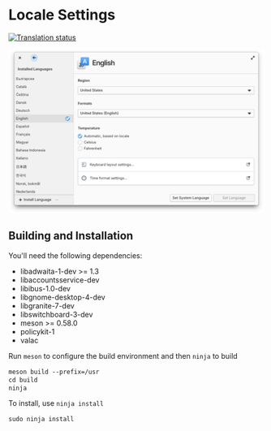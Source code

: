 # Locale Settings
[![Translation status](https://l10n.elementaryos.org/widget/settings/locale/svg-badge.svg)](https://l10n.elementaryos.org/engage/settings/)

![screenshot](data/screenshot.png?raw=true)

## Building and Installation

You'll need the following dependencies:

* libadwaita-1-dev >= 1.3
* libaccountsservice-dev
* libibus-1.0-dev
* libgnome-desktop-4-dev
* libgranite-7-dev
* libswitchboard-3-dev
* meson >= 0.58.0
* policykit-1
* valac

Run `meson` to configure the build environment and then `ninja` to build

    meson build --prefix=/usr
    cd build
    ninja

To install, use `ninja install`

    sudo ninja install
